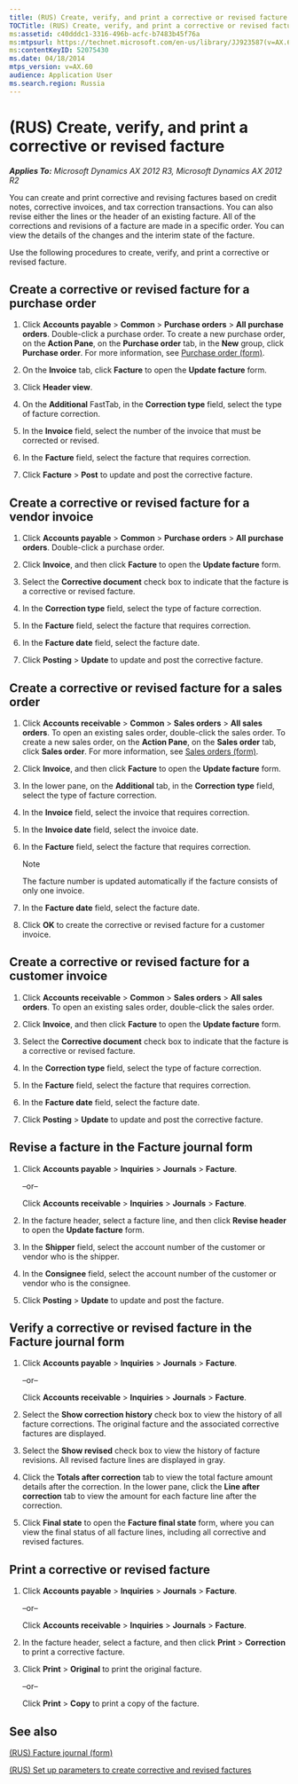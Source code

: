 ```yaml
---
title: (RUS) Create, verify, and print a corrective or revised facture
TOCTitle: (RUS) Create, verify, and print a corrective or revised facture
ms:assetid: c40dddc1-3316-496b-acfc-b7483b45f76a
ms:mtpsurl: https://technet.microsoft.com/en-us/library/JJ923587(v=AX.60)
ms:contentKeyID: 52075430
ms.date: 04/18/2014
mtps_version: v=AX.60
audience: Application User
ms.search.region: Russia
---
```


# (RUS) Create, verify, and print a corrective or revised facture 


_**Applies To:** Microsoft Dynamics AX 2012 R3, Microsoft Dynamics AX 2012 R2_

You can create and print corrective and revising factures based on credit notes, corrective invoices, and tax correction transactions. You can also revise either the lines or the header of an existing facture. All of the corrections and revisions of a facture are made in a specific order. You can view the details of the changes and the interim state of the facture.

Use the following procedures to create, verify, and print a corrective or revised facture.

## Create a corrective or revised facture for a purchase order

1.  Click **Accounts payable** \> **Common** \> **Purchase orders** \> **All purchase orders**. Double-click a purchase order. To create a new purchase order, on the **Action Pane**, on the **Purchase order** tab, in the **New** group, click **Purchase order**. For more information, see [Purchase order (form)](https://technet.microsoft.com/en-us/library/aa557983\(v=ax.60\)).

2.  On the **Invoice** tab, click **Facture** to open the **Update facture** form.

3.  Click **Header view**.

4.  On the **Additional** FastTab, in the **Correction type** field, select the type of facture correction.

5.  In the **Invoice** field, select the number of the invoice that must be corrected or revised.

6.  In the **Facture** field, select the facture that requires correction.

7.  Click **Facture** \> **Post** to update and post the corrective facture.

## Create a corrective or revised facture for a vendor invoice

1.  Click **Accounts payable** \> **Common** \> **Purchase orders** \> **All purchase orders**. Double-click a purchase order.

2.  Click **Invoice**, and then click **Facture** to open the **Update facture** form.

3.  Select the **Corrective document** check box to indicate that the facture is a corrective or revised facture.

4.  In the **Correction type** field, select the type of facture correction.

5.  In the **Facture** field, select the facture that requires correction.

6.  In the **Facture date** field, select the facture date.

7.  Click **Posting** \> **Update** to update and post the corrective facture.

## Create a corrective or revised facture for a sales order

1.  Click **Accounts receivable** \> **Common** \> **Sales orders** \> **All sales orders**. To open an existing sales order, double-click the sales order. To create a new sales order, on the **Action Pane**, on the **Sales order** tab, click **Sales order**. For more information, see [Sales orders (form)](https://technet.microsoft.com/en-us/library/aa585863\(v=ax.60\)).

2.  Click **Invoice**, and then click **Facture** to open the **Update facture** form.

3.  In the lower pane, on the **Additional** tab, in the **Correction type** field, select the type of facture correction.

4.  In the **Invoice** field, select the invoice that requires correction.

5.  In the **Invoice date** field, select the invoice date.

6.  In the **Facture** field, select the facture that requires correction.
    

    > [!NOTE]
    > <P>The facture number is updated automatically if the facture consists of only one invoice.</P>



7.  In the **Facture date** field, select the facture date.

8.  Click **OK** to create the corrective or revised facture for a customer invoice.

## Create a corrective or revised facture for a customer invoice

1.  Click **Accounts receivable** \> **Common** \> **Sales orders** \> **All sales orders**. To open an existing sales order, double-click the sales order.

2.  Click **Invoice**, and then click **Facture** to open the **Update facture** form.

3.  Select the **Corrective document** check box to indicate that the facture is a corrective or revised facture.

4.  In the **Correction type** field, select the type of facture correction.

5.  In the **Facture** field, select the facture that requires correction.

6.  In the **Facture date** field, select the facture date.

7.  Click **Posting** \> **Update** to update and post the corrective facture.

## Revise a facture in the Facture journal form

1.  Click **Accounts payable** \> **Inquiries** \> **Journals** \> **Facture**.
    
    –or–
    
    Click **Accounts receivable** \> **Inquiries** \> **Journals** \> **Facture**.

2.  In the facture header, select a facture line, and then click **Revise header** to open the **Update facture** form.

3.  In the **Shipper** field, select the account number of the customer or vendor who is the shipper.

4.  In the **Consignee** field, select the account number of the customer or vendor who is the consignee.

5.  Click **Posting** \> **Update** to update and post the facture.

## Verify a corrective or revised facture in the Facture journal form

1.  Click **Accounts payable** \> **Inquiries** \> **Journals** \> **Facture**.
    
    –or–
    
    Click **Accounts receivable** \> **Inquiries** \> **Journals** \> **Facture**.

2.  Select the **Show correction history** check box to view the history of all facture corrections. The original facture and the associated corrective factures are displayed.

3.  Select the **Show revised** check box to view the history of facture revisions. All revised facture lines are displayed in gray.

4.  Click the **Totals after correction** tab to view the total facture amount details after the correction. In the lower pane, click the **Line after correction** tab to view the amount for each facture line after the correction.

5.  Click **Final state** to open the **Facture final state** form, where you can view the final status of all facture lines, including all corrective and revised factures.

## Print a corrective or revised facture

1.  Click **Accounts payable** \> **Inquiries** \> **Journals** \> **Facture**.
    
    –or–
    
    Click **Accounts receivable** \> **Inquiries** \> **Journals** \> **Facture**.

2.  In the facture header, select a facture, and then click **Print** \> **Correction** to print a corrective facture.

3.  Click **Print** \> **Original** to print the original facture.
    
    –or–
    
    Click **Print** \> **Copy** to print a copy of the facture.

## See also

[(RUS) Facture journal (form)](https://technet.microsoft.com/en-us/library/jj923567\(v=ax.60\))

[(RUS) Set up parameters to create corrective and revised factures](rus-set-up-parameters-to-create-corrective-and-revised-factures.md)

  


